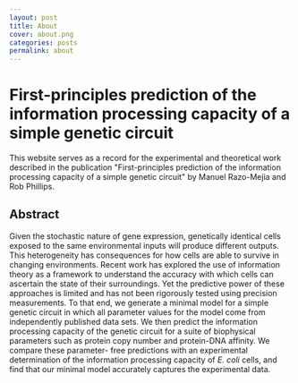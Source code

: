 ```yaml
---
layout: post
title: About
cover: about.png
categories: posts
permalink: about
---
```



<!-- [![DOI](https://zenodo.org/badge/62758735.svg)](https://zenodo.org/badge/latestdoi/62758735) -->


# First-principles prediction of the information processing capacity of a simple genetic circuit
This website serves as a record for the experimental and theoretical work
described in the publication "First-principles prediction of the information
processing capacity of a simple genetic circuit" by Manuel Razo-Mejia and Rob
Phillips.

<!-- The paper was published in [Cell Systems](https://www.cell.com/cell-systems/abstract/S2405-4712(18)30057-7). You can download PDFs of the main text and the supplementary information below:
* [Main Text](http://rpdata.caltech.edu/publications/RazoMejia_et_al_2018.pdf)
* [Supplementary Information](http://rpdata.caltech.edu/publications/RazoMejia_et_al_2018_Appendix.pdf) -->


## Abstract
Given the stochastic nature of gene expression, genetically identical cells
exposed to the same environmental inputs will produce different outputs. This
heterogeneity has consequences for how cells are able to survive in changing
environments. Recent work has explored the use of information theory as a
framework to understand the accuracy with which cells can ascertain the state of
their surroundings. Yet the predictive power of these approaches is limited and
has not been rigorously tested using precision measurements. To that end, we
generate a minimal model for a simple genetic circuit in which all parameter
values for the model come from independently published data sets. We then
predict the information processing capacity of the genetic circuit for a suite
of biophysical parameters such as protein copy number and protein-DNA affinity.
We compare these parameter- free predictions with an experimental determination
of the information processing capacity of *E. coli* cells, and find that our
minimal model accurately captures the experimental data.
